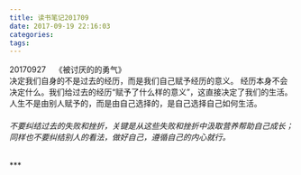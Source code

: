 ```yaml
---
title: 读书笔记201709
date: 2017-09-19 22:16:03
categories:
tags:
---
```



20170927&nbsp;&nbsp;&nbsp;&nbsp;《被讨厌的的勇气》<br>
决定我们自身的不是过去的经历，而是我们自己赋予经历的意义。 经历本身不会决定什么。我们给过去的经历“赋予了什么样的意义”，这直接决定了我们的生活。人生不是由别人赋予的，而是由自己选择的，是自己选择自己如何生活。


<h6>不要纠结过去的失败和挫折，关键是从这些失败和挫折中汲取营养帮助自己成长；同样也不要纠结别人的看法，做好自己，遵循自己的内心就行。</h6>
***

